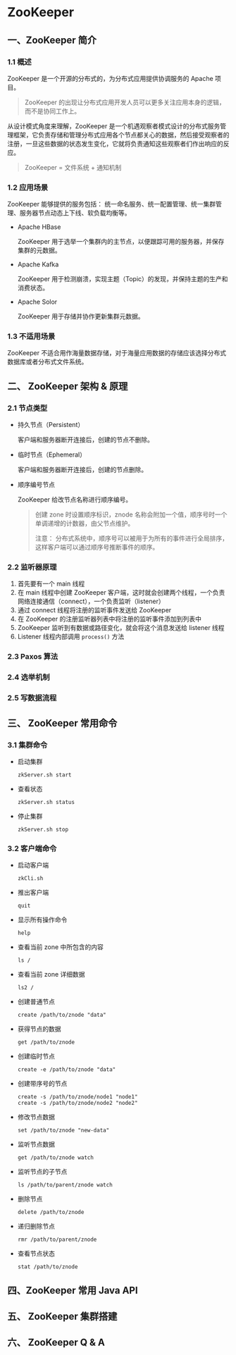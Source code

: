 # ZooKeeper

## 一、ZooKeeper 简介

### 1.1 概述

ZooKeeper 是一个开源的分布式的，为分布式应用提供协调服务的 Apache 项目。

> ZooKeeper 的出现让分布式应用开发人员可以更多关注应用本身的逻辑，而不是协同工作上。

从设计模式角度来理解，ZooKeeper 是一个机遇观察者模式设计的分布式服务管理框架，它负责存储和管理分布式应用各个节点都关心的数据，然后接受观察者的注册，一旦这些数据的状态发生变化，它就将负责通知这些观察者们作出响应的反应。

>ZooKeeper = 文件系统 + 通知机制

### 1.2 应用场景

ZooKeeper 能够提供的服务包括： 统一命名服务、统一配置管理、统一集群管理、服务器节点动态上下线、软负载均衡等。

* Apache HBase

  ZooKeeper 用于选举一个集群内的主节点，以便跟踪可用的服务器，并保存集群的元数据。

* Apache Kafka

  ZooKeeper 用于检测崩溃，实现主题（Topic）的发现，并保持主题的生产和消费状态。

* Apache Solor

  ZooKeeper 用于存储并协作更新集群元数据。

### 1.3 不适用场景

ZooKeeper 不适合用作海量数据存储，对于海量应用数据的存储应该选择分布式数据库或者分布式文件系统。

## 二、 ZooKeeper 架构 & 原理

### 2.1 节点类型

* 持久节点（Persistent）

  客户端和服务器断开连接后，创建的节点不删除。

* 临时节点（Ephemeral）

  客户端和服务器断开连接后，创建的节点删除。

* 顺序编号节点

  ZooKeeper 给改节点名称进行顺序编号。

  >创建 zone 时设置顺序标识，znode 名称会附加一个值，顺序号时一个单调递增的计数器，由父节点维护。
  >
  >注意： 分布式系统中，顺序号可以被用于为所有的事件进行全局排序，这样客户端可以通过顺序号推断事件的顺序。

### 2.2 监听器原理

1. 首先要有一个 main 线程
2. 在 main 线程中创建 ZooKeeper 客户端，这时就会创建两个线程，一个负责网络连接通信（connect），一个负责监听（listener）
3. 通过 connect 线程将注册的监听事件发送给 ZooKeeper
4. 在 ZooKeeper 的注册监听器列表中将注册的监听事件添加到列表中
5. ZooKeeper 监听到有数据或路径变化，就会将这个消息发送给 listener 线程
6. Listener 线程内部调用 `process()` 方法

### 2.3 Paxos 算法

### 2.4 选举机制

### 2.5 写数据流程

## 三、 ZooKeeper 常用命令

### 3.1 集群命令

* 启动集群

  ```shell
  zkServer.sh start
  ```

* 查看状态

  ```shell
  zkServer.sh status
  ```

* 停止集群

  ```shell
  zkServer.sh stop
  ```

### 3.2 客户端命令

* 启动客户端

  ```shell
  zkCli.sh
  ```

* 推出客户端

  ```shell
  quit
  ```

  

* 显示所有操作命令

  ```shell
  help
  ```

* 查看当前 zone 中所包含的内容

  ```shell
  ls /
  ```

* 查看当前 zone 详细数据

  ```shell
  ls2 /
  ```

* 创建普通节点

  ```shell
  create /path/to/znode "data"
  ```

* 获得节点的数据

  ```shell
  get /path/to/znode
  ```

* 创建临时节点

  ```shell
  create -e /path/to/znode "data"
  ```

* 创建带序号的节点

  ```shell
  create -s /path/to/znode/node1 "node1"
  create -s /path/to/znode/node2 "node2"
  ```

* 修改节点数据

  ```shell
  set /path/to/znode "new-data"
  ```

* 监听节点数据

  ```shell
  get /path/to/znode watch
  ```

* 监听节点的子节点

  ```shell
  ls /path/to/parent/znode watch
  ```

* 删除节点

  ```shell
  delete /path/to/znode
  ```

* 递归删除节点

  ```shell
  rmr /path/to/parent/znode
  ```

* 查看节点状态

  ```shell
  stat /path/to/znode
  ```

## 四、ZooKeeper 常用 Java API



## 五、 ZooKeeper 集群搭建



## 六、 ZooKeeper Q & A



 